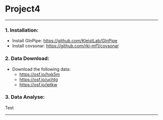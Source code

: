 # Project4

---

### 1. Installation:

- Install GInPipe: https://github.com/KleistLab/GInPipe
- Install covsonar: https://github.com/rki-mf1/covsonar


### 2. Data Download:

- Download the following data:
  - https://osf.io/hxk5m
  - https://osf.io/uchtg
  - https://osf.io/jptkw
    

### 3. Data Analyse:


Test

---


    
